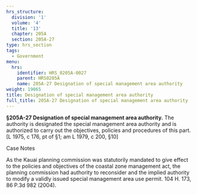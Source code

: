 ```yaml
---
hrs_structure:
  division: '1'
  volume: '4'
  title: '13'
  chapter: 205A
  section: 205A-27
type: hrs_section
tags:
  - Government
menu:
  hrs:
    identifier: HRS_0205A-0027
    parent: HRS0205A
    name: 205A-27 Designation of special management area authority
weight: 19065
title: Designation of special management area authority
full_title: 205A-27 Designation of special management area authority
---
```

**§205A-27 Designation of special management area authority.** The authority is designated the special management area authority and is authorized to carry out the objectives, policies and procedures of this part. [L 1975, c 176, pt of §1; am L 1979, c 200, §10]

Case Notes

As the Kauai planning commission was statutorily mandated to give effect to the policies and objectives of the coastal zone management act, the planning commission had authority to reconsider and the implied authority to modify a validly issued special management area use permit. 104 H. 173, 86 P.3d 982 (2004).
